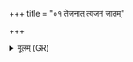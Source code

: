 +++
title = "०१ तेजनात् त्यजनं जातम्"

+++
<details><summary>मूलम् (GR)</summary>

तेजनात् त्यजनं जातं  
तेजनं जायते शरात् ।  
न येषति न शोचति  
यस् त्वा बिभर्ति तेजन ॥
</details>